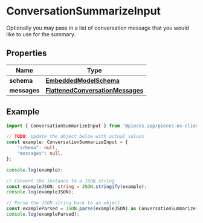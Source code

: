 
# ConversationSummarizeInput

Optionally you may pass in a list of conversation message that you would like to use for the summary.

## Properties

Name | Type
------------ | -------------
**schema** | [**EmbeddedModelSchema**](EmbeddedModelSchema)
**messages** | [**FlattenedConversationMessages**](FlattenedConversationMessages)

## Example

```typescript
import { ConversationSummarizeInput } from '@pieces.app/pieces-os-client';

// TODO: Update the object below with actual values
const example: ConversationSummarizeInput = {
    "schema": null,
    "messages": null,
};

console.log(example);

// Convert the instance to a JSON string
const exampleJSON: string = JSON.stringify(example);
console.log(exampleJSON);

// Parse the JSON string back to an object
const exampleParsed = JSON.parse(exampleJSON) as ConversationSummarizeInput;
console.log(exampleParsed);
```


